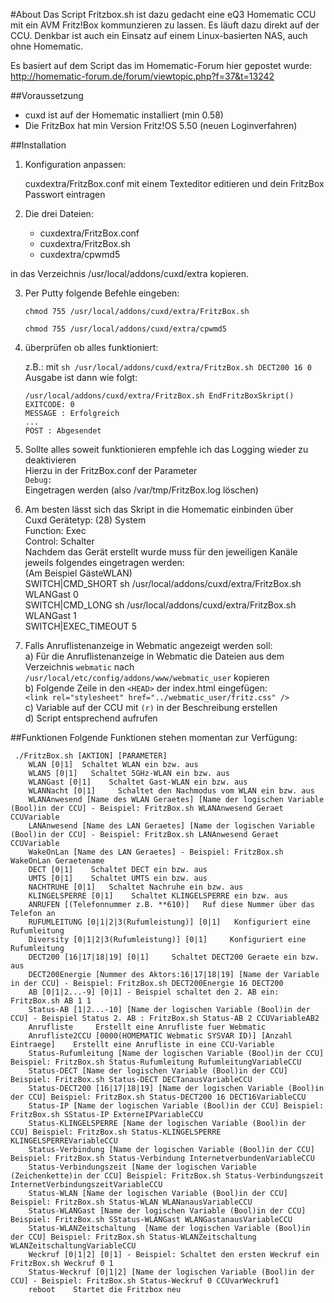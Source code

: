 #About
Das Script Fritzbox.sh ist dazu gedacht eine eQ3 Homematic CCU mit ein AVM Fritz!Box kommunzieren zu lassen. Es läuft dazu direkt auf der CCU. Denkbar ist auch ein Einsatz auf einem Linux-basierten NAS, auch ohne Homematic.

Es basiert auf dem Script das im Homematic-Forum hier gepostet wurde:
http://homematic-forum.de/forum/viewtopic.php?f=37&t=13242

##Voraussetzung

   + cuxd ist auf der Homematic installiert (min 0.58)
   + Die FritzBox hat min Version Fritz!OS 5.50 (neuen Loginverfahren)
   

##Installation

1. Konfiguration anpassen:

   cuxdextra/FritzBox.conf mit einem Texteditor editieren und dein FritzBox Passwort eintragen
  
2. Die drei Dateien:

   + cuxdextra/FritzBox.conf
   + cuxdextra/FritzBox.sh
   + cuxdextra/cpwmd5
   
in das Verzeichnis /usr/local/addons/cuxd/extra kopieren.

3. Per Putty folgende Befehle eingeben:

   `chmod 755 /usr/local/addons/cuxd/extra/FritzBox.sh`
   
   `chmod 755 /usr/local/addons/cuxd/extra/cpwmd5`
   
4. überprüfen ob alles funktioniert:

   z.B.: mit `sh /usr/local/addons/cuxd/extra/FritzBox.sh DECT200 16 0`
   Ausgabe ist dann wie folgt:
   
    `/usr/local/addons/cuxd/extra/FritzBox.sh EndFritzBoxSkript()`   
    `EXITCODE: 0`   
    `MESSAGE : Erfolgreich`   
    `...`    
    `POST : Abgesendet`    


5. Sollte alles soweit funktionieren empfehle ich das Logging wieder zu deaktivieren   
   Hierzu in der FritzBox.conf der Parameter   
   `Debug:`   
   Eingetragen werden (also /var/tmp/FritzBox.log löschen)   

6. Am besten lässt sich das Skript in die Homematic einbinden über   
   Cuxd Gerätetyp: (28) System   
   Function:       Exec   
   Control:        Schalter   
   Nachdem das Gerät erstellt wurde muss für den jeweiligen Kanäle jeweils folgendes eingetragen werden:   
   (Am Beispiel GästeWLAN)   
   SWITCH|CMD_SHORT     sh /usr/local/addons/cuxd/extra/FritzBox.sh WLANGast 0			 	   
   SWITCH|CMD_LONG      sh /usr/local/addons/cuxd/extra/FritzBox.sh WLANGast 1	 	   
   SWITCH|EXEC_TIMEOUT  5    

7. Falls Anruflistenanzeige in Webmatic angezeigt werden soll:  
   a) Für die Anruflistenanzeige in Webmatic die Dateien aus dem Verzeichnis `webmatic` nach `/usr/local/etc/config/addons/www/webmatic_user` kopieren  
   b) Folgende Zeile in den `<HEAD>` der index.html eingefügen:   
      `<link rel="stylesheet" href="../webmatic_user/fritz.css" />`   
   c) Variable auf der CCU mit `(r)` in der Beschreibung erstellen  
   d) Script entsprechend aufrufen  
   

##Funktionen
Folgende Funktionen stehen momentan zur Verfügung:   

     ./FritzBox.sh [AKTION] [PARAMETER]
        WLAN [0|1]  Schaltet WLAN ein bzw. aus 
        WLAN5 [0|1]   Schaltet 5GHz-WLAN ein bzw. aus
        WLANGast [0|1]    Schaltet Gast-WLAN ein bzw. aus
        WLANNacht [0|1]     Schaltet den Nachmodus vom WLAN ein bzw. aus
        WLANAnwesend [Name des WLAN Geraetes] [Name der logischen Variable (Bool)in der CCU] - Beispiel: FritzBox.sh WLANAnwesend Geraet CCUVariable    
        LANAnwesend [Name des LAN Geraetes] [Name der logischen Variable (Bool)in der CCU] - Beispiel: FritzBox.sh LANAnwesend Geraet CCUVariable   
        WakeOnLan [Name des LAN Geraetes] - Beispiel: FritzBox.sh WakeOnLan Geraetename   
        DECT [0|1]    Schaltet DECT ein bzw. aus 
        UMTS [0|1]    Schaltet UMTS ein bzw. aus 
        NACHTRUHE [0|1]   Schaltet Nachruhe ein bzw. aus 
        KLINGELSPERRE [0|1]    Schaltet KLINGELSPERRE ein bzw. aus
        ANRUFEN [(Telefonnummer z.B. **610)]   Ruf diese Nummer über das Telefon an  
        RUFUMLEITUNG [0|1|2|3(Rufumleistung)] [0|1]   Konfiguriert eine Rufumleitung  
        Diversity [0|1|2|3(Rufumleistung)] [0|1]     Konfiguriert eine Rufumleitung
        DECT200 [16|17|18|19] [0|1]     Schaltet DECT200 Geraete ein bzw. aus
        DECT200Energie [Nummer des Aktors:16|17|18|19] [Name der Variable in der CCU] - Beispiel: FritzBox.sh DECT200Energie 16 DECT200     
        AB [0|1|2...-9] [0|1] - Beispiel schaltet den 2. AB ein: FritzBox.sh AB 1 1  
		Status-AB [1|2...-10] [Name der logischen Variable (Bool)in der CCU] - Beispiel Status 2. AB : FritzBox.sh Status-AB 2 CCUVariableAB2  
        Anrufliste     Erstellt eine Anrufliste fuer Webmatic
        Anrufliste2CCU [0000(HOMEMATIC Webmatic SYSVAR ID)] [Anzahl Eintraege]    Erstellt eine Anrufliste in eine CCU-Variable
        Status-Rufumleitung [Name der logischen Variable (Bool)in der CCU] Beispiel: FritzBox.sh Status-Rufumleitung RufumleitungVariableCCU 
        Status-DECT [Name der logischen Variable (Bool)in der CCU] Beispiel: FritzBox.sh Status-DECT DECTanausVariableCCU 
        Status-DECT200 [16|17|18|19] [Name der logischen Variable (Bool)in der CCU] Beispiel: FritzBox.sh Status-DECT200 16 DECT16VariableCCU  
        Status-IP [Name der logischen Variable (Bool)in der CCU] Beispiel: FritzBox.sh SStatus-IP ExterneIPVariableCCU 
        Status-KLINGELSPERRE [Name der logischen Variable (Bool)in der CCU] Beispiel: FritzBox.sh Status-KLINGELSPERRE KLINGELSPERREVariableCCU 
        Status-Verbindung [Name der logischen Variable (Bool)in der CCU] Beispiel: FritzBox.sh Status-Verbindung InternetverbundenVariableCCU 
        Status-Verbindungszeit [Name der logischen Variable (Zeichenkette)in der CCU] Beispiel: FritzBox.sh Status-Verbindungszeit InternetVerbindungszeitVariableCCU 
        Status-WLAN [Name der logischen Variable (Bool)in der CCU] Beispiel: FritzBox.sh Status-WLAN WLANanausVariableCCU 
        Status-WLANGast [Name der logischen Variable (Bool)in der CCU] Beispiel: FritzBox.sh SStatus-WLANGast WLANGastanausVariableCCU 
        Status-WLANZeitschaltung  [Name der logischen Variable (Bool)in der CCU] Beispiel: FritzBox.sh Status-WLANZeitschaltung WLANZeitschaltungVariableCCU  
        Weckruf [0|1|2] [0|1] - Beispiel: Schaltet den ersten Weckruf ein  FritzBox.sh Weckruf 0 1  
        Status-Weckruf [0|1|2] [Name der logischen Variable (Bool)in der CCU] - Beispiel: FritzBox.sh Status-Weckruf 0 CCUvarWeckruf1  
        reboot    Startet die Fritzbox neu  
	
	
